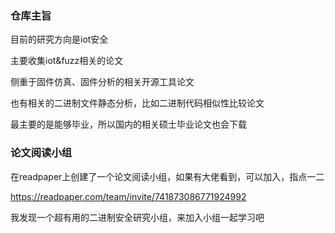 ### 仓库主旨

目前的研究方向是iot安全

主要收集iot&fuzz相关的论文

侧重于固件仿真、固件分析的相关开源工具论文

也有相关的二进制文件静态分析，比如二进制代码相似性比较论文

最主要的是能够毕业，所以国内的相关硕士毕业论文也会下载

### 论文阅读小组

在readpaper上创建了一个论文阅读小组，如果有大佬看到，可以加入，指点一二

https://readpaper.com/team/invite/741873086771924992

我发现一个超有用的二进制安全研究小组，来加入小组一起学习吧

### 
